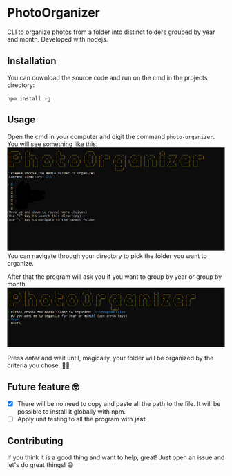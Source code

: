 # PhotoOrganizer
CLI to organize photos from a folder into distinct folders grouped by year and month. Developed with nodejs.

## Installation
You can download the source code and run on the cmd in the projects directory:
```
npm install -g
```

## Usage

Open the cmd in your computer and digit the command `photo-organizer`. 
You will see something like this:
![Choose a folder screen](/images/first-screen.png)
You can navigate through your directory to pick the folder you want to organize.

After that the program will ask you if you want to group by year or group by month.
![Choose a group-by criteria](/images/second-screen.png)

Press *enter* and wait until, magically, your folder will be organized by the criteria you chose. :clap::clap:


## Future feature :nerd_face:

- [x] There will be no need to copy and paste all the path to the file. It will be possible to install it globally with npm.
- [ ] Apply unit testing to all the program with **jest**

## Contributing
If you think it is a good thing and want to help, great! Just open an issue and let's do great things! :smile:
